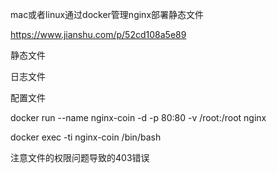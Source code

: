 

mac或者linux通过docker管理nginx部署静态文件

https://www.jianshu.com/p/52cd108a5e89

静态文件

日志文件

配置文件



docker run --name nginx-coin -d -p 80:80 -v /root:/root nginx

docker exec -ti nginx-coin /bin/bash

注意文件的权限问题导致的403错误